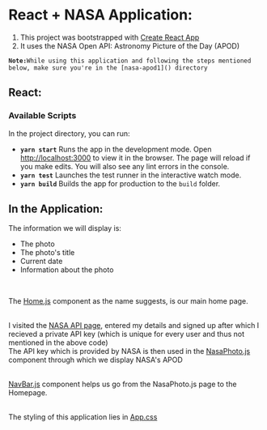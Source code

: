 # React + NASA Application:
1. This project was bootstrapped with [Create React App](https://github.com/facebook/create-react-app) 
2. It uses the NASA Open API: Astronomy Picture of the Day (APOD)

**`Note:`**`While using this application and following the steps mentioned below, make sure you're in the [nasa-apod1]() directory`
<br />
## React:
### Available Scripts

In the project directory, you can run:<br />
* **`yarn start`** Runs the app in the development mode. Open [http://localhost:3000](http://localhost:3000) to view it in the browser. The page will reload if you make edits. You will also see any lint errors in the console.<br />
* **`yarn test`** Launches the test runner in the interactive watch mode.<br />
* **`yarn build`** Builds the app for production to the `build` folder.<br />

## In the Application:
The information we will display is:
* The photo
* The photo's title
* Current date
* Information about the photo
<br />

The [Home.js](https://github.com/jendcruz22/NASA-APOD_ReactApp/blob/master/src/components/Home.js) component as the name suggests, is our main home page.<br /><br />

I visited the [NASA API page](https://api.nasa.gov/), entered my details and signed up after which I recieved a private API key (which is unique for every user and thus not mentioned in the above code)<br />
The API key which is provided by NASA is then used in the [NasaPhoto.js](https://github.com/jendcruz22/NASA-APOD_ReactApp/blob/master/src/components/NasaPhoto.js) component through which we display NASA's APOD<br /><br />

[NavBar.js](https://github.com/jendcruz22/NASA-APOD_ReactApp/blob/master/src/components/NavBar.js) component helps us go from the NasaPhoto.js page to the Homepage.<br /><br />

The styling of this application lies in [App.css](https://github.com/jendcruz22/NASA-APOD_ReactApp/blob/master/src/App.css)
